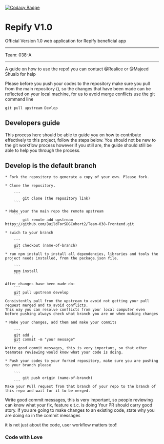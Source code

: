 [![Codacy Badge](https://api.codacy.com/project/badge/Grade/e5f765da6ec142a18fd5f4382bfb4dbb)](https://app.codacy.com/gh/BuildForSDGCohort2/Team-038-Frontend?utm_source=github.com&utm_medium=referral&utm_content=BuildForSDGCohort2/Team-038-Frontend&utm_campaign=Badge_Grade_Settings)

# Repify V1.0
Official Version 1.0 web application for Repify beneficial app

****************
Team: 038-A
****************

A guide on how to use the repo!
you can contact @Realice or @Majeed Shuaib for help

Please before you push your codes to the repository make sure you pull from the main repository (), so the changes that have been made can be reflected on your local machine, for us to avoid merge conflicts use the git command line
   
    git pull upstream Devlop

## Developers guide

This process here should be able to guide you on how to contribute effectively to this project, follow the steps below. You should not be new to the git workflow process however if you still are, the guide should still be able to help you through the process.

## Develop is the default branch

    * Fork the repository to generate a copy of your own. Please fork.

    * Clone the repository.

        ```
            git clone (the repository link)
        ```
        
    * Make your the main repo the remote upstream 
        ```
            git remote add upstream https://github.com/BuildForSDGCohort2/Team-038-Frontend.git
        ```
    * swich to your branch 

        ```
        git checkout (name-of-branch)
        ```
    * run npm install tp install all dependencies, libraries and tools the project needs installed, from the package.json file.

        ```
        npm install
        ```

    After changes have been made do:
        ```
        git pull upstream develop
        ```
    Consistently pull from the upstream to avoid not getting your pull request merged and to avoid conflicts.
    This way you can resolve conflicts from your local computer even before pushing always check what branch you are on when making changes
    
    * Make your changes, add them and make your commits

        ``` 
        git add .
        git commit -m "your message"
        ```
    Write good commit messages, this is very important, so that other teamates reviewing would know what your code is doing.

    * Push your codes to your forked repository, make sure you are pushing to your branch please
        
        ```
            git push origin (name-of-branch)
        ```
    Make your Pull request from that branch of your repo to the branch of this repo and wait for it to be merged.

Write good commit messages, this is very important, so people reviewing can know what your fix, feature e.t.c. is doing
Your PR should carry good story. 
if you are going to make changes to an existing code, state why you are doing so in the commit messages

it is not just about the code, user workflow matters too!!

### Code with Love